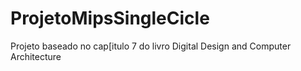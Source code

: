# ProjetoMipsSingleCicle

Projeto baseado no cap[itulo 7 do livro Digital Design and Computer Architecture

